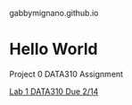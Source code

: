 gabbymignano.github.io
# Hello World

Project 0 DATA310 Assignment

[Lab 1 DATA310 Due 2/14](https://colab.research.google.com/drive/1d6yoBFNYRFXuYh2wwKEs7f48GsgbCXfq)

